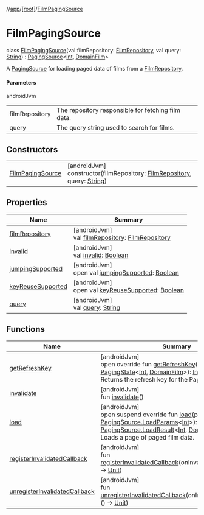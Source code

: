 //[app](../../../index.md)/[[root]](../index.md)/[FilmPagingSource](index.md)

# FilmPagingSource

class [FilmPagingSource](index.md)(val filmRepository: [FilmRepository](../../com.example.filmapplication.repository/-film-repository/index.md), val query: [String](https://kotlinlang.org/api/latest/jvm/stdlib/kotlin/-string/index.html)) : [PagingSource](https://developer.android.com/reference/kotlin/androidx/paging/PagingSource.html)&lt;[Int](https://kotlinlang.org/api/latest/jvm/stdlib/kotlin/-int/index.html), [DomainFilm](../../com.example.filmapplication.domain/-domain-film/index.md)&gt; 

A [PagingSource](https://developer.android.com/reference/kotlin/androidx/paging/PagingSource.html) for loading paged data of films from a [FilmRepository](../../com.example.filmapplication.repository/-film-repository/index.md).

#### Parameters

androidJvm

| | |
|---|---|
| filmRepository | The repository responsible for fetching film data. |
| query | The query string used to search for films. |

## Constructors

| | |
|---|---|
| [FilmPagingSource](-film-paging-source.md) | [androidJvm]<br>constructor(filmRepository: [FilmRepository](../../com.example.filmapplication.repository/-film-repository/index.md), query: [String](https://kotlinlang.org/api/latest/jvm/stdlib/kotlin/-string/index.html)) |

## Properties

| Name | Summary |
|---|---|
| [filmRepository](film-repository.md) | [androidJvm]<br>val [filmRepository](film-repository.md): [FilmRepository](../../com.example.filmapplication.repository/-film-repository/index.md) |
| [invalid](../../com.example.filmapplication.screens.serie/-serie-paging-source/index.md#-162919568%2FProperties%2F-912451524) | [androidJvm]<br>val [invalid](../../com.example.filmapplication.screens.serie/-serie-paging-source/index.md#-162919568%2FProperties%2F-912451524): [Boolean](https://kotlinlang.org/api/latest/jvm/stdlib/kotlin/-boolean/index.html) |
| [jumpingSupported](../../com.example.filmapplication.screens.serie/-serie-paging-source/index.md#242546777%2FProperties%2F-912451524) | [androidJvm]<br>open val [jumpingSupported](../../com.example.filmapplication.screens.serie/-serie-paging-source/index.md#242546777%2FProperties%2F-912451524): [Boolean](https://kotlinlang.org/api/latest/jvm/stdlib/kotlin/-boolean/index.html) |
| [keyReuseSupported](../../com.example.filmapplication.screens.serie/-serie-paging-source/index.md#-439827890%2FProperties%2F-912451524) | [androidJvm]<br>open val [keyReuseSupported](../../com.example.filmapplication.screens.serie/-serie-paging-source/index.md#-439827890%2FProperties%2F-912451524): [Boolean](https://kotlinlang.org/api/latest/jvm/stdlib/kotlin/-boolean/index.html) |
| [query](query.md) | [androidJvm]<br>val [query](query.md): [String](https://kotlinlang.org/api/latest/jvm/stdlib/kotlin/-string/index.html) |

## Functions

| Name | Summary |
|---|---|
| [getRefreshKey](get-refresh-key.md) | [androidJvm]<br>open override fun [getRefreshKey](get-refresh-key.md)(state: [PagingState](https://developer.android.com/reference/kotlin/androidx/paging/PagingState.html)&lt;[Int](https://kotlinlang.org/api/latest/jvm/stdlib/kotlin/-int/index.html), [DomainFilm](../../com.example.filmapplication.domain/-domain-film/index.md)&gt;): [Int](https://kotlinlang.org/api/latest/jvm/stdlib/kotlin/-int/index.html)?<br>Returns the refresh key for the PagingState. |
| [invalidate](../../com.example.filmapplication.screens.serie/-serie-paging-source/index.md#1106667736%2FFunctions%2F-912451524) | [androidJvm]<br>fun [invalidate](../../com.example.filmapplication.screens.serie/-serie-paging-source/index.md#1106667736%2FFunctions%2F-912451524)() |
| [load](load.md) | [androidJvm]<br>open suspend override fun [load](load.md)(params: [PagingSource.LoadParams](https://developer.android.com/reference/kotlin/androidx/paging/PagingSource.LoadParams.html)&lt;[Int](https://kotlinlang.org/api/latest/jvm/stdlib/kotlin/-int/index.html)&gt;): [PagingSource.LoadResult](https://developer.android.com/reference/kotlin/androidx/paging/PagingSource.LoadResult.html)&lt;[Int](https://kotlinlang.org/api/latest/jvm/stdlib/kotlin/-int/index.html), [DomainFilm](../../com.example.filmapplication.domain/-domain-film/index.md)&gt;<br>Loads a page of paged film data. |
| [registerInvalidatedCallback](../../com.example.filmapplication.screens.serie/-serie-paging-source/index.md#-395603798%2FFunctions%2F-912451524) | [androidJvm]<br>fun [registerInvalidatedCallback](../../com.example.filmapplication.screens.serie/-serie-paging-source/index.md#-395603798%2FFunctions%2F-912451524)(onInvalidatedCallback: () -&gt; [Unit](https://kotlinlang.org/api/latest/jvm/stdlib/kotlin/-unit/index.html)) |
| [unregisterInvalidatedCallback](../../com.example.filmapplication.screens.serie/-serie-paging-source/index.md#814983601%2FFunctions%2F-912451524) | [androidJvm]<br>fun [unregisterInvalidatedCallback](../../com.example.filmapplication.screens.serie/-serie-paging-source/index.md#814983601%2FFunctions%2F-912451524)(onInvalidatedCallback: () -&gt; [Unit](https://kotlinlang.org/api/latest/jvm/stdlib/kotlin/-unit/index.html)) |
